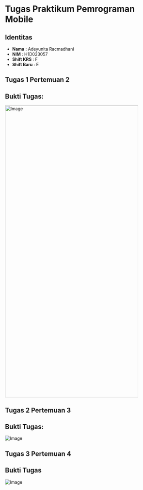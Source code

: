 # Tugas Praktikum Pemrograman Mobile

## Identitas
- **Nama**  : Adeyunita Racmadhani  
- **NIM**   : H1D023057
- **Shift KRS** : F 
- **Shift Baru** : E

## Tugas 1 Pertemuan 2

## Bukti Tugas:
<img width="439" height="959" alt="Image" src="https://github.com/user-attachments/assets/143c90ca-5823-4ca1-ac34-89d5b59dc237" />

## Tugas 2 Pertemuan 3

## Bukti Tugas:
![Image](https://github.com/user-attachments/assets/cf954c59-fab1-41b4-be87-16663a88071f)

## Tugas 3 Pertemuan 4

## Bukti Tugas
![Image](https://github.com/user-attachments/assets/371378ca-7aed-4790-af2a-b2dff3f98580)
